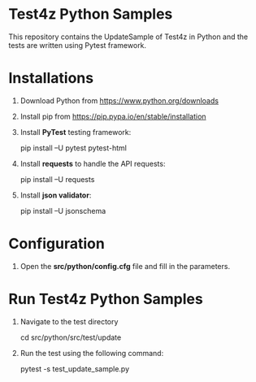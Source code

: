 # Test4z Python Samples

This repository contains the UpdateSample of Test4z in Python and the tests are written using Pytest framework.

# Installations

1. Download Python from https://www.python.org/downloads

2. Install pip from https://pip.pypa.io/en/stable/installation

3. Install **PyTest** testing framework:
 
      pip install –U pytest pytest-html

4. Install **requests** to handle the API requests:
 
      pip install –U requests

5. Install **json validator**:
 
      pip install –U jsonschema 
      
# Configuration 

1. Open the **src/python/config.cfg** file and fill in the parameters.


# Run Test4z Python Samples

1. Navigate to the test directory

      cd src/python/src/test/update 

2. Run the test using the following command:

      pytest -s  test_update_sample.py 
